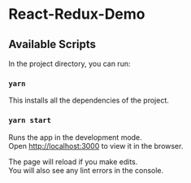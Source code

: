 # React-Redux-Demo

## Available Scripts

In the project directory, you can run:

### `yarn`
This installs all the dependencies of the project.

### `yarn start`

Runs the app in the development mode.<br />
Open [http://localhost:3000](http://localhost:3000) to view it in the browser.

The page will reload if you make edits.<br />
You will also see any lint errors in the console.
